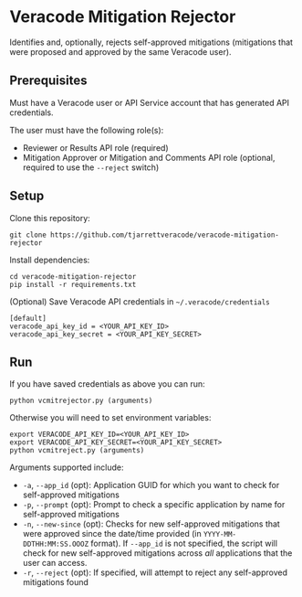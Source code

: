 # Veracode Mitigation Rejector

Identifies and, optionally, rejects self-approved mitigations (mitigations that were proposed and approved by the same Veracode user).

## Prerequisites

Must have a Veracode user or API Service account that has generated API credentials.

The user must have the following role(s):

* Reviewer or Results API role (required)
* Mitigation Approver or Mitigation and Comments API role (optional, required to use the `--reject` switch)

## Setup

Clone this repository:

    git clone https://github.com/tjarrettveracode/veracode-mitigation-rejector

Install dependencies:

    cd veracode-mitigation-rejector
    pip install -r requirements.txt

(Optional) Save Veracode API credentials in `~/.veracode/credentials`

    [default]
    veracode_api_key_id = <YOUR_API_KEY_ID>
    veracode_api_key_secret = <YOUR_API_KEY_SECRET>

## Run

If you have saved credentials as above you can run:

    python vcmitrejector.py (arguments)

Otherwise you will need to set environment variables:

    export VERACODE_API_KEY_ID=<YOUR_API_KEY_ID>
    export VERACODE_API_KEY_SECRET=<YOUR_API_KEY_SECRET>
    python vcmitreject.py (arguments)

Arguments supported include:

* `-a`, `--app_id` (opt): Application GUID for which you want to check for self-approved mitigations
* `-p`, `--prompt` (opt): Prompt to check a specific application by name for self-approved mitigations
* `-n`, `--new-since` (opt): Checks for new self-approved mitigations that were approved since the date/time provided (in `YYYY-MM-DDTHH:MM:SS.OOOZ` format). If `--app_id` is not specified, the script will check for new self-approved mitigations across *all* applications that the user can access.
* `-r`, `--reject` (opt): If specified, will attempt to reject any self-approved mitigations found
